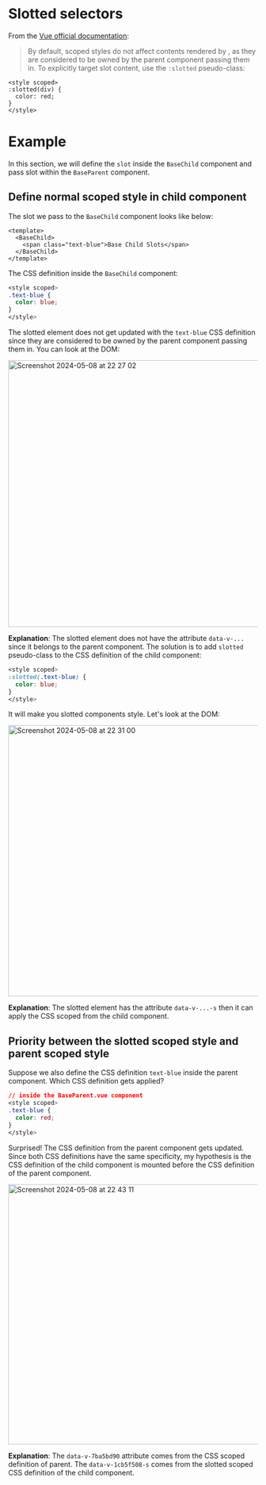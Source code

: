 # Slotted selectors
From the [Vue official documentation](https://vuejs.org/api/sfc-css-features.html#slotted-selectors):

> By default, scoped styles do not affect contents rendered by <slot/>, as they are considered to be owned by the parent component passing them in. To explicitly target slot content, use the `:slotted` pseudo-class:

```vue
<style scoped>
:slotted(div) {
  color: red;
}
</style>
```

# Example
In this section, we will define the `slot` inside the `BaseChild` component and pass slot within the
`BaseParent` component.

## Define normal scoped style in child component
The slot we pass to the `BaseChild` component looks like below:

```vue
<template>
  <BaseChild>
    <span class="text-blue">Base Child Slots</span>
  </BaseChild>
</template>
```

The CSS definition inside the `BaseChild` component:
```css
<style scoped>
.text-blue {
  color: blue;
}
</style>
```

The slotted element does not get updated with the `text-blue` CSS definition since they are considered to be owned by the parent component passing them in. You can look at the DOM:

<img width="538" alt="Screenshot 2024-05-08 at 22 27 02" src="https://github.com/hakunamalaton/vue-scoped-css-example/assets/84494783/c8c072bf-c62b-4067-b7f3-6e8b68b4b850">

**Explanation**: The slotted element does not have the attribute `data-v-...` since it belongs to the parent component.
The solution is to add `slotted` pseudo-class to the CSS definition of the child component:

```css
<style scoped>
:slotted(.text-blue) {
  color: blue;
}
</style>
```
It will make you slotted components style. Let's look at the DOM:

<img width="547" alt="Screenshot 2024-05-08 at 22 31 00" src="https://github.com/hakunamalaton/vue-scoped-css-example/assets/84494783/37bb35ba-05e8-4c0d-bced-982975dde9fe">

**Explanation**: The slotted element has the attribute `data-v-...-s` then it can apply the CSS scoped from the child component.

## Priority between the slotted scoped style and parent scoped style

Suppose we also define the CSS definition `text-blue` inside the parent component. Which CSS definition gets applied?

```css
// inside the BaseParent.vue component
<style scoped>
.text-blue {
  color: red;
}
</style>
```

Surprised! The CSS definition from the parent component gets updated. Since both CSS definitions have the same specificity, my hypothesis is the CSS definition of the child component is mounted before the CSS definition of the parent component.

<img width="525" alt="Screenshot 2024-05-08 at 22 43 11" src="https://github.com/hakunamalaton/vue-scoped-css-example/assets/84494783/28be065b-7dab-4178-8598-e07ff95737ab">

**Explanation**: The `data-v-7ba5bd90` attribute comes from the CSS scoped definition of parent. The `data-v-1cb5f508-s` comes from the slotted
scoped CSS definition of the child component.
